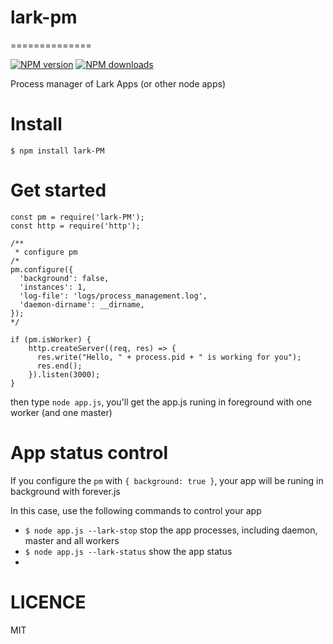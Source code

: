 # lark-pm
==============

[![NPM version][npm-image]][npm-url]
[![NPM downloads][downloads-image]][npm-url]

Process manager of Lark Apps (or other node apps)

# Install

```
$ npm install lark-PM
```

# Get started

```
const pm = require('lark-PM');
const http = require('http');

/**
 * configure pm
/*
pm.configure({
  'background': false,
  'instances': 1,
  'log-file': 'logs/process_management.log',
  'daemon-dirname': __dirname,
});
*/

if (pm.isWorker) {
    http.createServer((req, res) => {
      res.write("Hello, " + process.pid + " is working for you");
      res.end();
    }).listen(3000);
}

```

then type `node app.js`, you'll get the app.js runing in foreground with one worker (and one master)

# App status control

If you configure the `pm` with `{ background: true }`, your app will be runing in background with forever.js

In this case, use the following commands to control your app

* `$ node app.js --lark-stop` stop the app processes, including daemon, master and all workers
* `$ node app.js --lark-status` show the app status
* 
# LICENCE
MIT

[npm-image]: https://img.shields.io/npm/v/lark-PM.svg?style=flat-square
[npm-url]: https://npmjs.org/package/lark-PM
[downloads-image]: https://img.shields.io/npm/dm/lark-PM.svg?style=flat-square
